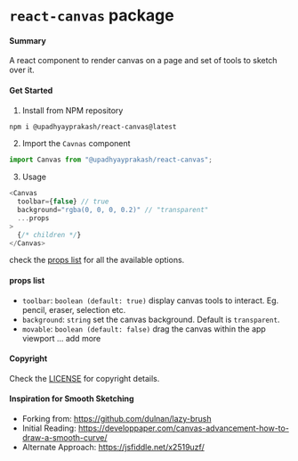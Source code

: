 # `react-canvas` package

#### Summary

A react component to render canvas on a page and set of tools to sketch over it.

#### Get Started

1. Install from NPM repository

```bash
npm i @upadhyayprakash/react-canvas@latest
```

2. Import the `Cavnas` component

```javascript
import Canvas from "@upadhyayprakash/react-canvas";
```

3. Usage

```javascript
<Canvas
  toolbar={false} // true
  background="rgba(0, 0, 0, 0.2)" // "transparent"
  ...props
>
  {/* children */}
</Canvas>
```
check the [props list](https://github.com/upadhyayprakash/react-canvas#props-list) for all the available options.

#### props list
- `toolbar`: `boolean (default: true)`
display canvas tools to interact. Eg. pencil, eraser, selection etc.
- `background`: `string`
set the canvas background. Default is `transparent`.
- `movable`: `boolean (default: false)`
drag the canvas within the app viewport
... add more
#### Copyright

Check the [LICENSE](https://github.com/upadhyayprakash/react-canvas/blob/ce075951bb9f4d6cbafd201c385a0a04ec842379/LICENSE) for copyright details.

#### Inspiration for Smooth Sketching

- Forking from:
https://github.com/dulnan/lazy-brush
- Initial Reading:
https://developpaper.com/canvas-advancement-how-to-draw-a-smooth-curve/
- Alternate Approach:
https://jsfiddle.net/x2519uzf/
